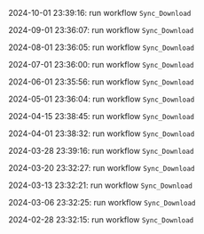 2024-10-01 23:39:16: run workflow `Sync_Download` 

2024-09-01 23:36:07: run workflow `Sync_Download` 

2024-08-01 23:36:05: run workflow `Sync_Download` 

2024-07-01 23:36:00: run workflow `Sync_Download` 

2024-06-01 23:35:56: run workflow `Sync_Download` 

2024-05-01 23:36:04: run workflow `Sync_Download` 

2024-04-15 23:38:45: run workflow `Sync_Download` 

2024-04-01 23:38:32: run workflow `Sync_Download` 

2024-03-28 23:39:16: run workflow `Sync_Download` 

2024-03-20 23:32:27: run workflow `Sync_Download` 

2024-03-13 23:32:21: run workflow `Sync_Download` 

2024-03-06 23:32:25: run workflow `Sync_Download` 

2024-02-28 23:32:15: run workflow `Sync_Download` 


